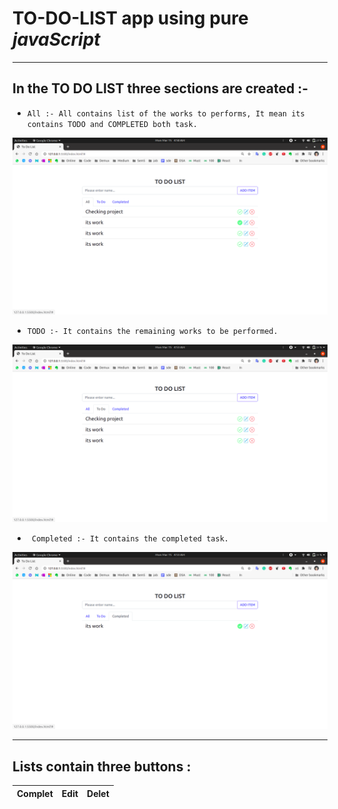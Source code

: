 # **TO-DO-LIST** app using pure _javaScript_
---
In the TO DO LIST three sections are created :-
---
* ```All :- All contains list of the works to performs, It mean its contains TODO and COMPLETED both task.```

![](Images/1.png)

* ``` TODO :- It contains the remaining works to be performed. ```

![](Images/2.png)

* ``` Completed :- It contains the completed task.```

![](Images/3.png)

---
Lists contain three buttons :
---
| Complet | Edit | Delet |
| --- | --- | --- |
